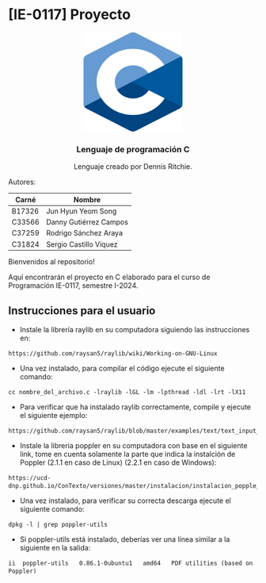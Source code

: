 # [IE-0117] Proyecto

<div align="center">
    <img src="images/C.png" width="200" height="200">
  <h3 align="center">Lenguaje de programación C</h3>
  <p align="center">
    Lenguaje creado por Dennis Ritchie.
  </p>
</div>

Autores:

|Carné|Nombre|
|---|---|
|B17326|Jun Hyun Yeom Song|
|C33566|Danny Gutiérrez Campos|
|C37259|Rodrigo Sánchez Araya|
|C31824|Sergio Castillo Víquez|

Bienvenidos al repositorio!

Aquí encontrarán el proyecto en C elaborado para el curso de Programación IE-0117, semestre I-2024.

## Instrucciones para el usuario

* Instale la librería raylib en su computadora siguiendo las instrucciones en:

~~~
https://github.com/raysan5/raylib/wiki/Working-on-GNU-Linux
~~~

* Una vez instalado, para compilar el código ejecute el siguiente comando:

~~~
cc nombre_del_archivo.c -lraylib -lGL -lm -lpthread -ldl -lrt -lX11
~~~

* Para verificar que ha instalado raylib correctamente, compile y ejecute el siguiente ejemplo:

~~~
https://github.com/raysan5/raylib/blob/master/examples/text/text_input_box.c
~~~

* Instale la libreria poppler en su computadora con base en el siguiente link, tome en cuenta solamente la parte que indica la instalción de Poppler (2.1.1 en caso de Linux) (2.2.1 en caso de Windows):

~~~
https://ucd-dnp.github.io/ConTexto/versiones/master/instalacion/instalacion_popple_teseract_linux.html
~~~

* Una vez instalado, para verificar su correcta descarga ejecute el siguiente comando:

~~~
dpkg -l | grep poppler-utils
~~~

* Si poppler-utils está instalado, deberías ver una línea similar a la siguiente en la salida:

~~~
ii  poppler-utils   0.86.1-0ubuntu1   amd64   PDF utilities (based on Poppler)
~~~


